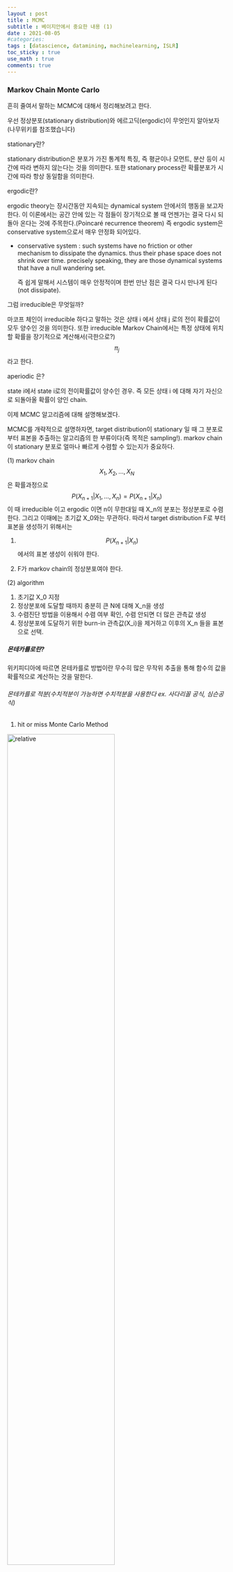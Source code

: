 ```yaml
---
layout : post
title : MCMC
subtitle : 베이지안에서 중요한 내용 (1)
date : 2021-08-05
#categories:
tags : [datascience, datamining, machinelearning, ISLR]
toc_sticky : true
use_math : true
comments: true
---
```


### Markov Chain Monte Carlo

흔히 줄여서 말하는 MCMC에 대해서 정리해보려고 한다.



우선 정상분포(stationary distribution)와 에르고딕(ergodic)이 무엇인지 알아보자(나무위키를 참조했습니다)

stationary란?

stationary distribution은 분포가 가진 통계적 특징, 즉 평균이나 모먼트, 분산 등이 시간에 따라 변하지 않는다는 것을 의미한다. 또한 stationary process란 확률분포가 시간에 따라 항상 동일함을 의미한다. 

ergodic란?

ergodic theory는 장시간동안 지속되는 dynamical system 안에서의 행동을 보고자 한다. 이 이론에서는 공간 안에 있는 각 점들이 장기적으로 볼 때 언젠가는 결국 다시 되돌아 온다는 것에 주목한다.(Poincaré recurrence theorem) 즉 ergodic system은 conservative system으로서 매우 안정화 되어있다.

* conservative system : such systems have no friction or other mechanism to dissipate the dynamics. thus their phase space does not shrink over time. precisely speaking, they are those dynamical systems that have a null wandering set.

  즉 쉽게 말해서 시스템이 매우 안정적이며 한번 만난 점은 결국 다시 만나게 된다(not dissipate). 



그럼 irreducible은 무엇일까?

마코프 체인이 irreducible 하다고 말하는 것은 상태 i 에서 상태 j 로의 전이 확률값이 모두 양수인 것을 의미한다. 또한 irreducible Markov Chain에서는 특정 상태에 위치할 확률을 장기적으로 계산해서(극한으로?) 
$$
\pi_j
$$
라고 한다.



aperiodic 은?

state i에서 state i로의 전이확률값이 양수인 경우.  즉 모든 상태 i 에 대해 자기 자신으로 되돌아올 확률이 양인 chain.







이제 MCMC 알고리즘에 대해 설명해보겠다.

MCMC를 개략적으로 설명하자면,  target distribution이 stationary 일 때 그 분포로부터 표본을 추출하는 알고리즘의 한 부류이다(즉 목적은 sampling!). markov chain이 stationary 분포로 얼마나 빠르게 수렴할 수 있는지가 중요하다.



(1) markov chain 
$$
X_1, X_2, ... , X_N
$$
은 확률과정으로 
$$
P(X_{n+1} | X_1, ...,X_n) = P(X_{n+1}|X_n)
$$
이 때 irreducible 이고 ergodic 이면 n이 무한대일 때 X_n의 분포는 정상분포로 수렴한다. 그리고 이때에는 초기값 X_0와는 무관하다. 따라서 target distribution F로 부터 표본을 생성하기 위해서는 

1. 
   $$
   P(X_{n+1} | X_n)
   $$
   에서의 표본 생성이 쉬워야 한다. 

2. F가 markov chain의 정상분포여야 한다. 



(2) algorithm

1. 초기값 X_0 지정
2. 정상분포에 도달할 때까지 충분히 큰 N에 대해 X_n을 생성
3. 수렴진단 방법을 이용해서 수렴 여부 확인, 수렴 안되면 더 많은 관측값 생성
4. 정상분포에 도달하기 위한 burn-in 관측값(X_i)을 제거하고 이후의 X_n 들을 표본으로 선택.







##### 몬테카를로란?

위키피디아에 따르면 몬테카를로 방법이란 무수히 많은 무작위 추출을 통해 함수의 값을 확률적으로 계산하는 것을 말한다. 

###### 몬테카를로 적분(수치적분이 가능하면 수치적분을 사용한다 ex. 사다리꼴 공식, 심슨공식)

1. hit or miss Monte Carlo Method

<img src='{{"/assets/img/MCMC-1.png"| relative_url}}'  width="70%" height="70%" title="1" alt='relative'>

사각형 중에서 I의 면적 비율이 p일 때 : I = c(b-a)p

사각형 중 함수 아래에 찍히는 점의 개수를 X 라고 하면
$$
X \sim B(N,p)
$$
이고 
$$
\hat p = X/N
$$
따라서 
$$
\hat I = c(b-a)X/N
$$
이 때 추정량의 분산을 작게 하기 위해서
$$
c = Max_{a\leq x \leq b}g(x)
$$
로 설정한다. 

또한
$$
p(|\hat I - I| < \epsilon) \geq 1 - \frac { Var(\hat I)}{\epsilon^2} \geq 1- \alpha
$$
이므로 I의 추정값이 주어진 오차한계 epsilon 내에서 100(1-a) % 신뢰도를 갖는 표본의 크기를 정하기 위해
$$
N = \frac {c^2(b-a)^2}{4\alpha \epsilon^2}
$$
을 사용



2. sample mean Monte Carlo integration

$$
X \sim U(a,b) ==> E[g(x)] = \frac { 1}{b-a}\int g(x)dx
$$

이므로 
$$
\int g(x)dx = (b-a)E[g(x)]
$$
따라서 넓이를 추정하면
$$
\hat I = \frac {b-a}{N}\sum g(x_i), \ \ \ \ \ 난수 \ \ x_i \sim U(a,b)
$$


###### 몬테카를로 추론

1. 점추정

$$
X_1, X_2 \sim ^{iid} N(0,1)
$$

에 대해
$$
\theta = E|X_1 - X_2|
$$
를 추정하기 위해서 표준정규분포에서 난수를 생성해서 
$$
\hat \theta ^{(j)} = |x_1^{(j)} - x_2^{(j)}|
$$
를 구하고 이를 가지고 평균을 내면 theta 값을 추정할 수 있다. 



2. 구간추정

$$
X \sim F_x
$$

일 때 모수 theta를 추정한다고 하자.

j 번째 랜덤표본
$$
X_1^{(j)},...,X_n^{(j)} 
$$
을 생성해내고 이를 가지고 j번째 표본에 대한 신뢰구간 C_j를 계산한다.  이후
$$
y_j = I(\theta \in C_j)
$$
에 대해 경험적인 신뢰수준
$$
\bar y = \frac {1} { m} \sum y_j
$$
을 계산.





##### Metropolis - Hastings Sampler

지금까지 몬테카를로 그리고 마코프 체인에 대해 설명했으니 이를 조합한 MCMC를 설명해보자

MCMC는 앞에서 말했듯 샘플링의 한 방법으로서 Metropolis - Hastings Sampler와 Gibbs Sampler가 있다.

기본적인 구조는 다음과 같다

(1) 초기값을 하나 임의로 정함  => (2) **초기값을 모수로 하는** 제안분포로 (g)부터 새로운 샘플 추천 => (3) 새로운 샘플을 accept or reject? => (4) 이런 과정을 반복하면 정상분포로 수렴할 때까지 표본들이 추출됨 => 초기의 burn-in을 제외하고 나면 targeting distribution(f)으로 부터 뽑은 sample들이 등장



여기서 M-H sampler는 새로운 샘플을 accept or reject 하는 과정에서 다음을 반복한다
$$
1. \ Y \sim \ g(* | X_t) \ 생성 (X_t : parameter)
$$

$$
2. \ U \sim U(0,1) \ 생성
$$

$$
3. \  U \leq \frac {f(Y)/g(Y|X_t)}{f(X_t)/g(X_t|Y)} \ \ 이면 \ \ X_{t+1} = Y \ 채택 \ \ or  \ X_{t+1} = X_t
$$

이러한 방법으로 X_n을 쭉 뽑아내면 n 이 충분히 커졌을 때 정상분포로 수렴하게 되고 burn-in을 제외하면 target dist에서 뽑은 표본이 된다.



##### Gibbs Sampler

M-H sampler의 일종이므로 기본적인 과정은 동일하다.


$$
X = (X_1, ..., X_d)\ 일 \ 때 \ X_{(-j)} = (X_1,...,X_{j-1}, X_{j+1}, ... , X_d)
$$
라고 하면 X_j의 일변량 조건부 밀도함수
$$
f(X_j | X_{(-j)})
$$
가 완전히 알려져있다고 가정한다. 

이러한 일변량 조건부 밀도함수로부터 새로운 후보변수를 추천받고 M-H sampler 와는 다르게 모든 후보점들이 채택된다.



##### 수렴 진단

표본들을 계속 뽑아나가는데, 언제까지 뽑아나가야 하는걸까?

(1) trace plot : 반복에 따라 생성된 표본의 경로를 그려서 주기성이나 경향성이 없는지 체크.

(2) autocorrelation graph : 자기상관이 없어지는 표집시차(sampling lag) 찾기

(3) 몬테칼로 오차 : ''몬테칼로'' 니까 표본들을 통해 오차를 추정해보는 것. 즉 오차가 작으면 정확도가 높다는 것을 활용

=> N개의 표본을 K개의 batch로 분할해서 batch 당 평균과 전체 평균을 구한 뒤 몬테칼로 오차 추정값을 구한다.  
$$
\hat {se}[\bar{ g(X)}] = \sqrt {\frac {1}{k(k-1)}\sum(\bar{g(X)_b} - \bar {g(x)})^2}
$$


#### MCMC simulation with R

~~~R
library(bayesmeta)
set.seed(2020)

#target 분포 f : 레일리 분포
f = function(x, sigma){
    if (any(x<0)) return (0)
    stopifnot(sigma>0)
    return((x/sigma^2)*exp(-x^2/(2*sigma^2)))
}
?rgamma
m=10000
sigma = 4
x = numeric(m) #실수형으로 선언하기 
x[1] = rgamma(1,1) #제안분포는 gamma 분포
k=0
u = runif(m)

for (i in 2:m) {
    xt = x[i-1]
    y = rgamma(1, xt, 1) #rgamma 는 인수로 n, shape, rate
    num = f(y,sigma) * dgamma(xt,y,1) #dgamma는 인수로 x, shape, rate
    den = f(xt,sigma)*dgamma(y,xt,1)
    if (u[i] <= num/den) x[i] = y
    else {
        x[i] = xt
        k = k+1
    }
}
print(k) #2960 왜 2960 인가? 10000개 중에 reject 된게 2960개인 것

#target 분포

y = seq(0,15, length=1000)
plot(y, drayleigh(y,4), col = 'red')

#M-H로 만든 분포
hist(x, prob=T, add=T, breaks=200)

~~~



<img src='{{"/assets/img/mcmcplot.png"| relative_url}}'  width="70%" height="70%" title="1" alt='relative'>









참고

Sheldon M. Ross, in [Introduction to Probability Models ](https://www.sciencedirect.com/book/9780123756862/introduction-to-probability-models) & wikipedia 

서울시립대 박창이 교수님 강의노트

https://datascienceschool.net/03%20machine%20learning/19.01%20%EB%AA%AC%ED%85%8C%EC%B9%B4%EB%A5%BC%EB%A1%9C%20%EB%B2%A0%EC%9D%B4%EC%A7%80%EC%95%88%20%EB%B6%84%EC%84%9D.html

